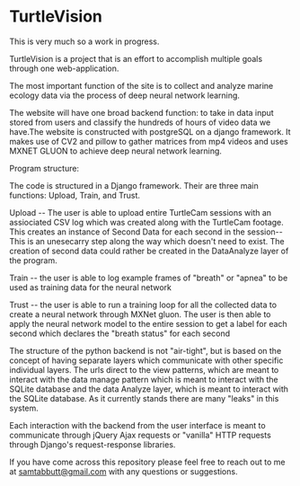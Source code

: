 # TurtleVision
This is very much so a work in progress.

  TurtleVision is a project that is an effort to accomplish multiple goals through one web-application.

  The most important function of the site is to collect and analyze marine ecology data via the process of deep neural network   learning.  

  The website will have one broad backend function: to take in data input stored from users and classify the hundreds of hours   of video data we have.The website is constructed with postgreSQL on a django framework. It makes use of CV2 and pillow to       gather matrices from mp4 videos and uses MXNET GLUON to achieve deep neural network learning. 

Program structure:

  The code is structured in a Django framework. Their are three main functions: Upload, Train, and Trust. 

  Upload -- The user is able to upload entire TurtleCam sessions with an assiociated CSV log which was created along with the     TurtleCam footage. This creates an instance of Second Data for each second in the session-- This is an unesecarry step along   the way which doesn't need to exist. The creation of second data could rather be created in the DataAnalyze layer of the       program. 

  Train -- the user is able to log example frames of "breath" or "apnea" to be used as training data for the neural network

  Trust -- the user is able to run a training loop for all the collected data to create a neural network through MXNet gluon.     The user is then able to apply the neural network model to the entire session to get a label for each second which declares     the "breath status" for each second
  
  The structure of the python backend is not "air-tight", but is based on the concept of having separate layers which             communicate with other specific individual layers. The urls direct to the view patterns, which are meant to interact with the   data manage pattern which is meant to interact with the SQLite database and the data Analyze layer, which is meant to           interact with the SQLite database. As it currently stands there are many "leaks" in this system.
  
  Each interaction with the backend from the user interface is meant to communicate through jQuery Ajax requests or "vanilla"     HTTP requests through Django's request-response libraries.

If you have come across this repository please feel free to reach out to me at samtabbutt@gmail.com with any questions or suggestions.
